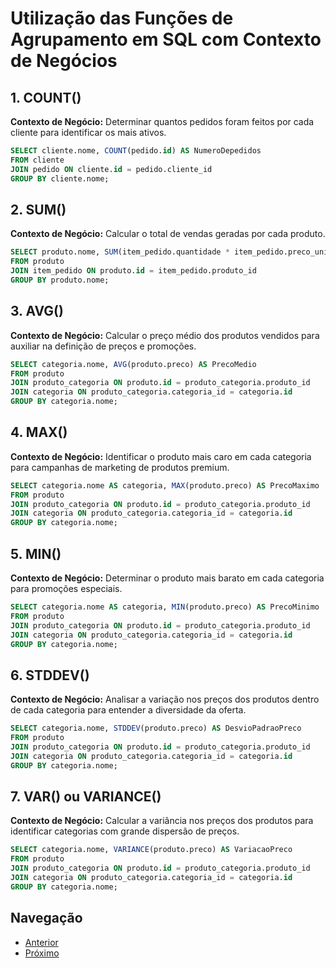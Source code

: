 
# Utilização das Funções de Agrupamento em SQL com Contexto de Negócios

## 1. COUNT()
**Contexto de Negócio:** Determinar quantos pedidos foram feitos por cada cliente para identificar os mais ativos.
```sql
SELECT cliente.nome, COUNT(pedido.id) AS NumeroDepedidos
FROM cliente
JOIN pedido ON cliente.id = pedido.cliente_id
GROUP BY cliente.nome;
```

## 2. SUM()
**Contexto de Negócio:** Calcular o total de vendas geradas por cada produto.
```sql
SELECT produto.nome, SUM(item_pedido.quantidade * item_pedido.preco_unitario) AS TotalVendas
FROM produto
JOIN item_pedido ON produto.id = item_pedido.produto_id
GROUP BY produto.nome;
```

## 3. AVG()
**Contexto de Negócio:** Calcular o preço médio dos produtos vendidos para auxiliar na definição de preços e promoções.
```sql
SELECT categoria.nome, AVG(produto.preco) AS PrecoMedio
FROM produto
JOIN produto_categoria ON produto.id = produto_categoria.produto_id
JOIN categoria ON produto_categoria.categoria_id = categoria.id
GROUP BY categoria.nome;
```

## 4. MAX()
**Contexto de Negócio:** Identificar o produto mais caro em cada categoria para campanhas de marketing de produtos premium.
```sql
SELECT categoria.nome AS categoria, MAX(produto.preco) AS PrecoMaximo
FROM produto
JOIN produto_categoria ON produto.id = produto_categoria.produto_id
JOIN categoria ON produto_categoria.categoria_id = categoria.id
GROUP BY categoria.nome;
```

## 5. MIN()
**Contexto de Negócio:** Determinar o produto mais barato em cada categoria para promoções especiais.
```sql
SELECT categoria.nome AS categoria, MIN(produto.preco) AS PrecoMinimo
FROM produto
JOIN produto_categoria ON produto.id = produto_categoria.produto_id
JOIN categoria ON produto_categoria.categoria_id = categoria.id
GROUP BY categoria.nome;
```

## 6. STDDEV()
**Contexto de Negócio:** Analisar a variação nos preços dos produtos dentro de cada categoria para entender a diversidade da oferta.
```sql
SELECT categoria.nome, STDDEV(produto.preco) AS DesvioPadraoPreco
FROM produto
JOIN produto_categoria ON produto.id = produto_categoria.produto_id
JOIN categoria ON produto_categoria.categoria_id = categoria.id
GROUP BY categoria.nome;
```

## 7. VAR() ou VARIANCE()
**Contexto de Negócio:** Calcular a variância nos preços dos produtos para identificar categorias com grande dispersão de preços.
```sql
SELECT categoria.nome, VARIANCE(produto.preco) AS VariacaoPreco
FROM produto
JOIN produto_categoria ON produto.id = produto_categoria.produto_id
JOIN categoria ON produto_categoria.categoria_id = categoria.id
GROUP BY categoria.nome;
```

## Navegação
- [Anterior](10-funcoes-de-agrupamento.md)
- [Próximo](12-exemplo-having.md)

